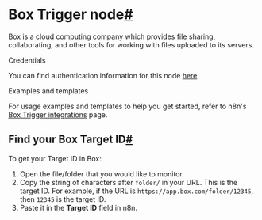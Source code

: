 [](https://github.com/n8n-io/n8n-docs/edit/main/docs/integrations/builtin/trigger-nodes/n8n-nodes-base.boxtrigger.md "Edit this page")

# Box Trigger node[#](#box-trigger-node "Permanent link")

[Box](https://www.box.com/) is a cloud computing company which provides file sharing, collaborating, and other tools for working with files uploaded to its servers.

Credentials

You can find authentication information for this node [here](../../credentials/box/).

Examples and templates

For usage examples and templates to help you get started, refer to n8n's [Box Trigger integrations](https://n8n.io/integrations/box-trigger/) page.

## Find your Box Target ID[#](#find-your-box-target-id "Permanent link")

To get your Target ID in Box:

1.  Open the file/folder that you would like to monitor.
2.  Copy the string of characters after `folder/` in your URL. This is the target ID. For example, if the URL is `https://app.box.com/folder/12345`, then `12345` is the target ID.
3.  Paste it in the **Target ID** field in n8n.